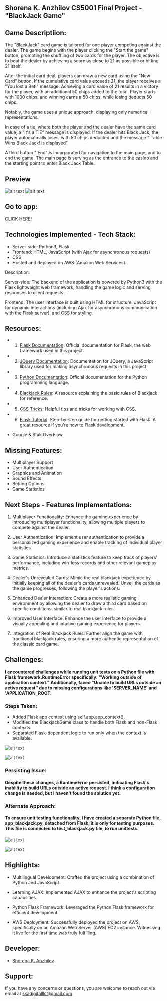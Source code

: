 ## Shorena K. Anzhilov CS5001 Final Project - "BlackJack Game"

## Game Descriptiion:
The "BlackJack" card game is tailored for one player competing against the dealer. The game begins with the player clicking the "Start the game" button, prompting the shuffling of two cards for the player. The objective is to beat the dealer by achieving a score as close to 21 as possible or hitting 21 itself.

After the initial card deal, players can draw a new card using the "New Card" button. If the cumulative card value exceeds 21, the player receives a "You lost a Bet!" message. Achieving a card value of 21 results in a victory for the player, with an additional 50 chips added to the total. Player starts with 1000 chips, and winning earns a 50 chips, while losing deducts 50 chips.

Notably, the game uses a unique approach, displaying only numerical representations.

In case of a tie, where both the player and the dealer have the same card value, a "It's a TIE" message is displayed. If the dealer hits Black Jack, the player automatically loses, with 50 chips deducted and the message "'Table Wins Black Jack! is displayed"

A third button " End" is incorporated for navigation to the main page, and to end the game. The main page is serving as the entrance to the casino and the starting point to enter Black Jack Table.

## Preview 
![alt text](/static/images/new_back.png)
![alt text](/static/images/image1.png)


## Go to app:
[CLICK HERE!]()


## Technologies Implemented - Tech Stack:

- Server-side: Python3, Flask
- Frontend: HTML, JavaScript (with Ajax for asynchronous requests)
- CSS
- Hosted and deployed on AWS (Amazon Web Services). 

Description:

Server-side: The backend of the application is powered by Python3 with the Flask lightwaight web framework, handling the game logic and serving responses to client requests.

Frontend: The user interface is built using HTML for structure, JavaScript for dynamic interactions (including Ajax for asynchronous communication with the Flask server), and CSS for styling.

## Resources:
- 1. [Flask Documentation](https://flask.palletsprojects.com/en/2.0.x/): Official documentation for Flask, the web framework used in this project.
- 2. [JQuery Documentation](https://api.jquery.com/): Documentation for JQuery, a JavaScript library used for making asynchronous requests in this project.
- 3. [Python Documentation](https://docs.python.org/3/): Official documentation for the Python programming language.
- 4. [Blackjack Rules](https://bicyclecards.com/how-to-play/blackjack/): A resource explaining the basic rules of Blackjack for reference.
- 5. [CSS Tricks](https://css-tricks.com/): Helpful tips and tricks for working with CSS.

- 6. [Flask Tutorial](https://flask.palletsprojects.com/en/2.0.x/tutorial/): Step-by-step guide for getting started with Flask. A great resource if you're new to Flask development.
- Google & Stak OverFlow.

## Missing Features:
- Multiplayer Support
- User Authentication
- Graphics and Animation
- Sound Effects
- Betting Options
- Game Statistics

## Next Steps - Features Implementations:
1. Multiplayer Functionality:
Enhance the gaming experience by introducing multiplayer functionality, allowing multiple players to compete against the dealer.

2. User Authentication:
Implement user authentication to provide a personalized gaming experience and enable tracking of individual player statistics.

3. Game Statistics:
Introduce a statistics feature to keep track of players' performance, including win-loss records and other relevant gameplay metrics.

4. Dealer's Unrevealed Cards:
Mimic the real blackjack experience by initially keeping all of the dealer's cards unrevealed. Unveil the cards as the game progresses, following the player's actions.

5. Enhanced Dealer Interaction:
Create a more realistic gaming environment by allowing the dealer to draw a third card based on specific conditions, similar to real blackjack rules.

6. Improved User Interface:
Enhance the user interface to provide a visually appealing and intuitive gaming experience for players.

7. Integration of Real Blackjack Rules:
Further align the game with traditional blackjack rules, ensuring a more authentic representation of the classic card game.

## Challenges:

#### I encountered challenges while running unit tests on a Python file with Flask framework.RuntimeError specifically: "Working outside of application context." Additionally, faced "Unable to build URLs outside an active request" due to missing configurations like 'SERVER_NAME' and 'APPLICATION_ROOT.

### Steps Taken:

-  Added Flask app context using self.app.app_context().
-  Modified the BlackjackGame class to handle both Flask and non-Flask contexts.
-  Separated Flask-dependent logic to run only when the context is available.

![alt text](/static/images/git_self_app1.png)

![alt text](/static/images/git_self_app2.png)

### Persisting Issue:

#### Despite these changes, a RuntimeError persisted, indicating Flask's inability to build URLs outside an active request. I think a configuration change is needed, but I haven't found the solution yet.

### Alternate Approach:
#### To ensure unit testing functionality, I have created a separate Python file, app_blackjack.py, detached from Flask, it is only for testing purposes. This file is connected to test_blackjack.py file, to run unittests. 

![alt text](/static/images/git_test1.png)

![alt text](/static/images/git_test2.png)

## Highlights:  

- Multilingual Development: Crafted the project using a combination of Python and JavaScript.

- Learning AJAX: Implemented AJAX to enhance the project's scripting capabilities.

- Python Flask Framework: Leveraged the Python Flask framework for efficient development.

- AWS Deployment: Successfully deployed the project on AWS, specifically on an Amazon Web Server (AWS) EC2 instance. Witnessing it live for the first time was truly fulfilling.

## Developer:
- [Shorena K. Anzhilov](https://github.com/ShorenaK)



## Support: 
 If you have any concerns or questions, you are welcome to reach out via email at skadigitalllc@gmail.com 
